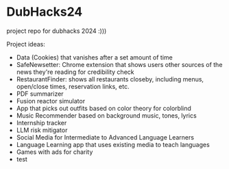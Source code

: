 # DubHacks24
project repo for dubhacks 2024 :)))

Project ideas:
- Data (Cookies) that vanishes after a set amount of time
- SafeNewsetter: Chrome extension that shows users other sources of the news they're reading for credibility check
- RestaurantFinder: shows all restaurants closeby, including menus, open/close times, reservation links, etc.
- PDF summarizer
- Fusion reactor simulator
- App that picks out outfits based on color theory for colorblind
- Music Recommender based on background music, tones, lyrics
- Internship tracker
- LLM risk mitigator
- Social Media for Intermediate to Advanced Language Learners
- Language Learning app that uses existing media to teach languages
- Games with ads for charity
- test

